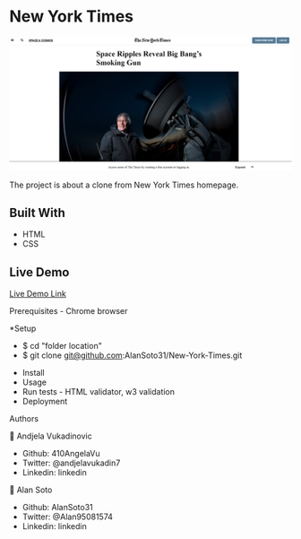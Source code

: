 # New York Times

![screenshot](/images/Screenshot.png)

The project is about a clone from New York Times homepage.

## Built With

- HTML
- CSS

## Live Demo

[Live Demo Link](https://alansoto31.github.io/New-York-Times/)

Prerequisites - Chrome browser

*Setup
 - $ cd "folder location"
 - $ git clone git@github.com:AlanSoto31/New-York-Times.git
* Install
* Usage 
* Run tests - HTML validator, w3 validation
* Deployment 

Authors

👤 Andjela Vukadinovic

 - Github: 410AngelaVu
 - Twitter: @andjelavukadin7
 - Linkedin: linkedin

👤 Alan Soto

 - Github: AlanSoto31
 - Twitter: @Alan95081574
 - Linkedin: linkedin